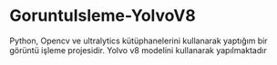 # GoruntuIsleme-YolvoV8
Python, Opencv ve ultralytics kütüphanelerini kullanarak yaptığım bir görüntü işleme projesidir. Yolvo v8 modelini kullanarak yapılmaktadır
